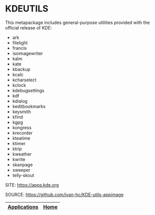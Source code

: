 # KDEUTILS

 This metapackage includes general-purpose utilities 
 provided with the official release of KDE:
 
 - ark
 - filelight
 - francis
 - isoimagewriter
 - kalm
 - kate
 - kbackup
 - kcalc
 - kcharselect
 - kclock
 - kdebugsettings
 - kdf
 - kdialog
 - keditbookmarks
 - keysmith
 - kfind
 - kgpg
 - kongress
 - krecorder
 - kteatime
 - ktimer
 - ktrip
 - kweather
 - kwrite
 - skanpage
 - sweeper
 - telly-skout
 
 SITE: https://apps.kde.org

 SOURCE: https://github.com/ivan-hc/KDE-utils-appimage
 
 | [Applications](https://portable-linux-apps.github.io/apps.html) | [Home](https://portable-linux-apps.github.io)
 | --- | --- |
